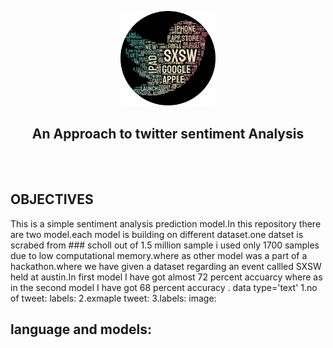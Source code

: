 <p align="center">
  <img width="30%" height="30%" src='https://github.com/RituparnaSharma/Projects/blob/master/Twitter%20comments%20Sentiment%20Analyisis/Imagses/imageonline-co-roundcorner.png'>
</p>
<p align='center'>
  <h2 align='center'>An Approach to twitter sentiment Analysis</h2>
</p>
<br>
</br>

## OBJECTIVES

This is a simple sentiment analysis prediction model.In this repository there are two model.each model is building on different dataset.one datset is scrabed from ### scholl out of 1.5 million sample i used only 1700 samples due to low computational memory.where as other model was a part of a hackathon.where we have given a dataset regarding an event callled SXSW held at austin.In first model I have got almost 72 percent accuarcy where as in the second model I have got 68 percent accuracy .
data type='text'
1.no of tweet:
labels:
2.exmaple tweet:
3.labels:
image:
## language and models:



